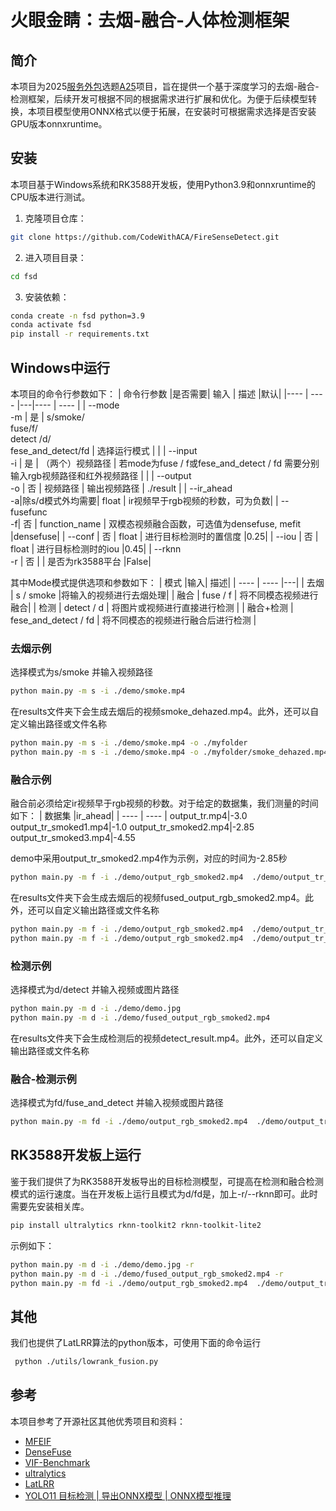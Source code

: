 # 火眼金睛：去烟-融合-人体检测框架

## 简介
本项目为2025[服务外包](http://www.fwwb.org.cn/)选题[A25](http://www.fwwb.org.cn/topic/show/55e695a5-0aa6-41dc-8c95-19742cb68d05)项目，旨在提供一个基于深度学习的去烟-融合-检测框架，后续开发可根据不同的根据需求进行扩展和优化。为便于后续模型转换，本项目模型使用ONNX格式以便于拓展，在安装时可根据需求选择是否安装GPU版本onnxruntime。


## 安装
本项目基于Windows系统和RK3588开发板，使用Python3.9和onnxruntime的CPU版本进行测试。
1. 克隆项目仓库：
```bash
git clone https://github.com/CodeWithACA/FireSenseDetect.git
```
2. 进入项目目录：
```bash
cd fsd
```
3. 安装依赖：
```bash
conda create -n fsd python=3.9
conda activate fsd
pip install -r requirements.txt  
```

## Windows中运行


本项目的命令行参数如下：
| 命令行参数  |是否需要| 输入 | 描述 |默认|
|---- | ---- |---|---- | ---- |
| --mode<br>-m | 是 | s/smoke/<br>fuse/f/ <br>detect /d/<br>fese_and_detect/fd | 选择运行模式 | |
| --input<br>-i | 是 | （两个）视频路径 | 若mode为fuse / f或fese_and_detect / fd 需要分别输入rgb视频路径和红外视频路径 | |
| --output<br>-o | 否 | 视频路径 | 输出视频路径 | ./result |
| --ir_ahead<br>-a|除s/d模式外均需要| float | ir视频早于rgb视频的秒数，可为负数|
| --fusefunc<br>-f| 否 | function_name | 双模态视频融合函数，可选值为densefuse, mefit |densefuse|
| --conf | 否 | float | 进行目标检测时的置信度 |0.25|
| --iou | 否 | float | 进行目标检测时的iou |0.45|
| --rknn<br>-r | 否 |  | 是否为rk3588平台 |False|

其中Mode模式提供选项和参数如下：
| 模式  |输入| 描述|
| ---- | ---- |---|
| 去烟 |  s / smoke |将输入的视频进行去烟处理|
| 融合 | fuse / f | 将不同模态视频进行融合|
| 检测 | detect / d | 将图片或视频进行直接进行检测 |
| 融合+检测 | fese_and_detect / fd | 将不同模态的视频进行融合后进行检测 |

### 去烟示例
选择模式为s/smoke 并输入视频路径
```bash
python main.py -m s -i ./demo/smoke.mp4 
```
在results文件夹下会生成去烟后的视频smoke_dehazed.mp4。此外，还可以自定义输出路径或文件名称
```bash
python main.py -m s -i ./demo/smoke.mp4 -o ./myfolder 
python main.py -m s -i ./demo/smoke.mp4 -o ./myfolder/smoke_dehazed.mp4 
```
### 融合示例
融合前必须给定ir视频早于rgb视频的秒数。对于给定的数据集，我们测量的时间如下：
| 数据集  |ir_ahead|
| ---- | ---- |
output_tr.mp4|-3.0
output_tr_smoked1.mp4|-1.0
output_tr_smoked2.mp4|-2.85
output_tr_smoked3.mp4|-4.55

demo中采用output_tr_smoked2.mp4作为示例，对应的时间为-2.85秒
```bash
python main.py -m f -i ./demo/output_rgb_smoked2.mp4  ./demo/output_tr_smoked2.mp4 -a -2.85
```
在results文件夹下会生成去烟后的视频fused_output_rgb_smoked2.mp4。此外，还可以自定义输出路径或文件名称
```bash
python main.py -m f -i ./demo/output_rgb_smoked2.mp4  ./demo/output_tr_smoked2.mp4 -a -2.85 -o myfold
python main.py -m f -i ./demo/output_rgb_smoked2.mp4  ./demo/output_tr_smoked2.mp4 -a -2.85 -o myfold/myfile.mp4
```

### 检测示例
选择模式为d/detect 并输入视频或图片路径
```bash
python main.py -m d -i ./demo/demo.jpg
python main.py -m d -i ./demo/fused_output_rgb_smoked2.mp4
```
在results文件夹下会生成检测后的视频detect_result.mp4。此外，还可以自定义输出路径或文件名称

### 融合-检测示例
选择模式为fd/fuse_and_detect 并输入视频或图片路径
```bash
python main.py -m fd -i ./demo/output_rgb_smoked2.mp4  ./demo/output_tr_smoked2.mp4 -a -2.85
```
## RK3588开发板上运行
鉴于我们提供了为RK3588开发板导出的目标检测模型，可提高在检测和融合检测模式的运行速度。当在开发板上运行且模式为d/fd是，加上-r/--rknn即可。此时需要先安装相关库。
```bash
pip install ultralytics rknn-toolkit2 rknn-toolkit-lite2
```
示例如下：
```bash
python main.py -m d -i ./demo/demo.jpg -r
python main.py -m d -i ./demo/fused_output_rgb_smoked2.mp4 -r
python main.py -m fd -i ./demo/output_rgb_smoked2.mp4  ./demo/output_tr_smoked2.mp4 -a -2.85 -r
```

## 其他
我们也提供了LatLRR算法的python版本，可使用下面的命令运行
```bash
 python ./utils/lowrank_fusion.py
 ```



## 参考
本项目参考了开源社区其他优秀项目和资料：
- [MFEIF](https://github.com/JinyuanLiu-CV/MFEIF)
- [DenseFuse](https://github.com/hli1221/densefuse-pytorch)
- [VIF-Benchmark](https://github.com/Linfeng-Tang/VIF-Benchmark)
- [ultralytics](https://github.com/ultralytics/ultralytics)
- [LatLRR](https://github.com/hli1221/imagefusion_Infrared_visible_latlrr)
- [YOLO11 目标检测 | 导出ONNX模型 | ONNX模型推理](https://blog.csdn.net/qq_41204464/article/details/142942825)
